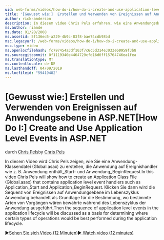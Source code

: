 ```yaml
---
uid: web-forms/videos/how-do-i/how-do-i-create-and-use-application-level-events-in-aspnet
title: '[Gewusst wie:]  Erstellen und Verwenden von Ereignissen auf Anwendungsebene in ASP.NET | Microsoft-Dokumentation'
author: rick-anderson
description: In diesem video Chris Pels erfahren, wie eine Anwendungsdatei-Klasse (Global.asax) zu erstellen, die Anwendung auf Ereignishandler wie z. B. Application_S enthält...
ms.author: riande
ms.date: 01/28/2008
ms.assetid: 5f136ed5-a229-4b9c-83f8-bae74cdb98bd
msc.legacyurl: /web-forms/videos/how-do-i/how-do-i-create-and-use-application-level-events-in-aspnet
msc.type: video
ms.openlocfilehash: fc797454a3df103f7c6c5d314e3033e60959f3b8
ms.sourcegitcommit: 0f1119340e4464720cfd16d0ff15764746ea1fea
ms.translationtype: MT
ms.contentlocale: de-DE
ms.lasthandoff: 04/09/2019
ms.locfileid: "59419482"
---
```

# <a name="how-do-i--create-and-use-application-level-events-in-aspnet"></a><span data-ttu-id="f354e-103">[Gewusst wie:]  Erstellen und Verwenden von Ereignissen auf Anwendungsebene in ASP.NET</span><span class="sxs-lookup"><span data-stu-id="f354e-103">[How Do I:]  Create and Use Application Level Events in ASP.NET</span></span>

<span data-ttu-id="f354e-104">durch [Chris Pels](https://twitter.com/chrispels)</span><span class="sxs-lookup"><span data-stu-id="f354e-104">by [Chris Pels](https://twitter.com/chrispels)</span></span>

<span data-ttu-id="f354e-105">In diesem Video wird Chris Pels zeigen, wie Sie eine Anwendung-Klassendatei (Global.asax) zu erstellen, die Anwendung auf Ereignishandler wie z. B. Anwendung enthält\_Start- und Anwendung\_BeginRequest.</span><span class="sxs-lookup"><span data-stu-id="f354e-105">In this video Chris Pels will show how to create an Application Class File (Global.asax) that contains application level event handlers such as Application\_Start and Application\_BeginRequest.</span></span> <span data-ttu-id="f354e-106">Klicken Sie dann wird die Sequenz von Ereignissen auf Anwendungsebene im Lebenszyklus Anwendung behandelt als Grundlage für die Bestimmung, wo bestimmte Arten von Vorgängen wären bewährte während des Lebenszyklus der Anwendung ausgeführt.</span><span class="sxs-lookup"><span data-stu-id="f354e-106">Then the sequence of application level events in the application lifecycle will be discussed as a basis for determining where certain types of operations would be best performed during the application lifecycle.</span></span>

[<span data-ttu-id="f354e-107">&#9654;Sehen Sie sich Video (12 Minuten)</span><span class="sxs-lookup"><span data-stu-id="f354e-107">&#9654; Watch video (12 minutes)</span></span>](https://channel9.msdn.com/Blogs/ASP-NET-Site-Videos/how-do-i-create-and-use-application-level-events-in-aspnet)

